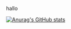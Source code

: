 hallo

[![Anurag's GitHub stats](https://github-readme-stats.vercel.app/api?username=StrgV$theme=gruvbox)](https://github.com/anuraghazra/github-readme-stats)
